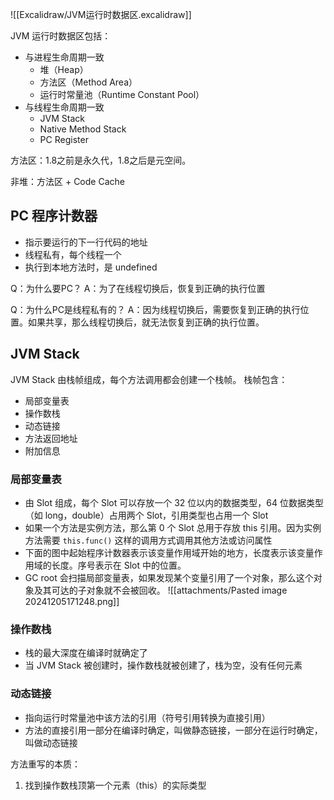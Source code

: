 ![[Excalidraw/JVM运行时数据区.excalidraw]]

JVM 运行时数据区包括：


- 与进程生命周期一致
    - 堆（Heap）
    - 方法区（Method Area）
    - 运行时常量池（Runtime Constant Pool）
- 与线程生命周期一致
    - JVM Stack
    - Native Method Stack
    - PC Register  


方法区：1.8之前是永久代，1.8之后是元空间。


非堆：方法区 + Code Cache


## PC 程序计数器
- 指示要运行的下一行代码的地址
- 线程私有，每个线程一个
- 执行到本地方法时，是 undefined


Q：为什么要PC？
A：为了在线程切换后，恢复到正确的执行位置

Q：为什么PC是线程私有的？
A：因为线程切换后，需要恢复到正确的执行位置。如果共享，那么线程切换后，就无法恢复到正确的执行位置。


## JVM Stack
JVM Stack 由栈帧组成，每个方法调用都会创建一个栈帧。
栈帧包含：
- 局部变量表
- 操作数栈
- 动态链接
- 方法返回地址
- 附加信息


### 局部变量表
- 由 Slot 组成，每个 Slot 可以存放一个 32 位以内的数据类型，64 位数据类型（如 long，double）占用两个 Slot，引用类型也占用一个 Slot
- 如果一个方法是实例方法，那么第 0 个 Slot 总用于存放 this 引用。因为实例方法需要 `this.func()` 这样的调用方式调用其他方法或访问属性
- 下面的图中起始程序计数器表示该变量作用域开始的地方，长度表示该变量作用域的长度。序号表示在 Slot 中的位置。
- GC root 会扫描局部变量表，如果发现某个变量引用了一个对象，那么这个对象及其可达的子对象就不会被回收。
![[attachments/Pasted image 20241205171248.png]]


### 操作数栈
- 栈的最大深度在编译时就确定了
- 当 JVM Stack 被创建时，操作数栈就被创建了，栈为空，没有任何元素


### 动态链接
- 指向运行时常量池中该方法的引用（符号引用转换为直接引用）
- 方法的直接引用一部分在编译时确定，叫做静态链接，一部分在运行时确定，叫做动态链接

方法重写的本质：
1. 找到操作数栈顶第一个元素（this）的实际类型